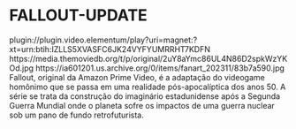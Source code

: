 # FALLOUT-UPDATE


<item>
<title>[COLOR silver][B] FALLOUT 1º TEMPORADA [/COLOR][/B][COLOR yellow]  FULL HD  [B][/COLOR][/B]</title>
<link>plugin://plugin.video.elementum/play?uri=magnet:?xt=urn:btih:IZLLS5XVASFC6JK24VYFYUMRRHT7KDFN</link>
<thumbnail>https://media.themoviedb.org/t/p/original/2uY8aYmc86UL4N86D2spkWzYKOd.jpg</thumbnail>
<fanart>https://ia601201.us.archive.org/0/items/fanart_202311/83b7a590.jpg</fanart>
<info>Fallout, original da Amazon Prime Video, é a adaptação do videogame homônimo que se passa em uma realidade pós-apocalíptica dos anos 50. A série se trata da construção do imaginário estadunidense após a Segunda Guerra Mundial onde o planeta sofre os impactos de uma guerra nuclear sob um pano de fundo retrofuturista.</info>
</item>
